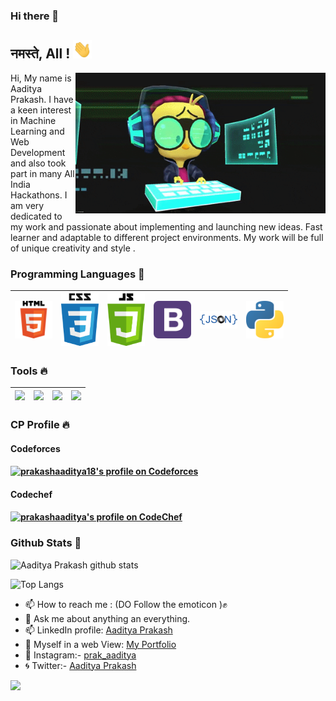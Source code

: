 ### Hi there 👋

<!--
**Aaditya188/Aaditya188** is a ✨ _special_ ✨ repository because its `README.md` (this file) appears on your GitHub profile.

Here are some ideas to get you started:

- 🔭 I’m currently working on ...
- 🌱 I’m currently learning ...
- 👯 I’m looking to collaborate on ...
- 🤔 I’m looking for help with ...
- 💬 Ask me about ...
- 📫 How to reach me: ...
- 😄 Pronouns: ...
- ⚡ Fun fact: ...
-->
<h2> नमस्ते, All <coders/>! <img src="https://raw.githubusercontent.com/ABSphreak/ABSphreak/master/gifs/Hi.gif" width="30px"></h2>

<img align='right' src='giphy.gif' width='400'>

Hi, My name is Aaditya Prakash. I have a keen interest in Machine Learning and Web Development and also took part in many All India Hackathons.
I am very dedicated to my work and passionate about implementing and launching new ideas. Fast learner and adaptable to different project environments.
My work will be full of unique creativity and style .

### Programming Languages  :rocket:
|<img src="html.png" width=60> | <img src="css.png" width=60> | <img src="js.png" width=60> | <img src="bootstrap.png" width=60> | <img src="json.png" width=60> | <img src="python.png" width=60> |
|:---:|:---:|:---:|:---:|:---:|:---:|


### Tools :fire:
|<img src="https://res.cloudinary.com/crunchbase-production/image/upload/c_lpad,h_170,w_170,f_auto,b_white,q_auto:eco,dpr_1/hrucdojgwoypvzvtqq3e" width=60> |  <img src="https://firebasestorage.googleapis.com/v0/b/github--images.appspot.com/o/Github%20images%2Ffirebase.png?alt=media&token=b31bf89b-27a9-4192-9c7f-ae8eedb56554 " width=60> | <img src="https://firebasestorage.googleapis.com/v0/b/github--images.appspot.com/o/Github%20images%2F25231.svg?alt=media&token=ef2be627-04a6-4f80-afba-bf224281d35a" width=60> |<img src="https://firebasestorage.googleapis.com/v0/b/github--images.appspot.com/o/Github%20images%2Flogo-stable.png?alt=media&token=88a7cb79-fe86-46ab-b691-05d210131a99" width=60> |
|:---:|:---:|:---:|:---:|

### CP Profile :fire:

#### Codeforces
#### <a href="https://codeforces.com/profile/prakashaaditya18"><img src="https://img.shields.io/badge/dynamic/json?&color=1f8acb&logo=codeforces&label=Codeforces&url=https://competitive-programming-score.herokuapp.com/api/codeforces/prakashaaditya18&query=%24.rating&prefix=Rating%20&style=for-the-badge&cacheSeconds=259200" alt="prakashaaditya18's profile on Codeforces" title="prakashaaditya18's profile on Codeforces"></a>

#### Codechef
#### <a href="https://www.codechef.com/users/prakashaaditya"><img src="https://img.shields.io/badge/dynamic/json?label=CodeChef&query=%24.country_rank&url=https://competitive-programming-score.herokuapp.com/api/codechef/prakashaaditya&logo=codechef&logoColor=f5f5dc&labelColor=7b5e47&style=for-the-badge&cacheSeconds=259200" alt="prakashaaditya's profile on CodeChef" title="prakashaaditya's profile on CodeChef"></a>


### Github Stats  :rocket:
![Aaditya Prakash github stats](https://github-readme-stats.vercel.app/api?username=Aaditya188&&show_icons=true&title_color=ffffff&icon_color=e31bb4&text_color=daf7dc&bg_color=151515)


![Top Langs](https://github-readme-stats.vercel.app/api/top-langs/?username=Aaditya188&title_color=ffffff&icon_color=bb2acf&text_color=daf7dc&bg_color=151515&layout=compact&hide=css)


- 📫 How to reach me : (DO Follow the emoticon )✊
- 💬 Ask me about anything an everything.
- 📫 LinkedIn profile: [Aaditya Prakash](https://www.linkedin.com/in/aaditya-prakash-36650b18b/)
- 🎯 Myself in a web View: [My Portfolio](https://aadityaprakash.netlify.app/)
- 🔔 Instagram:- [prak_aaditya](https://www.instagram.com/prak_aaditya/)
- 🌀 Twitter:-   [Aaditya Prakash](https://twitter.com/Aaditya99086923)

![](https://komarev.com/ghpvc/?username=Aaditya188&color=blue)
